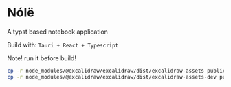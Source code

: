 # Nólë

A typst based notebook application

Build with: `Tauri + React + Typescript`

Note! run it before build!
```sh
cp -r node_modules/@excalidraw/excalidraw/dist/excalidraw-assets public/
cp -r node_modules/@excalidraw/excalidraw/dist/excalidraw-assets-dev public/
```
